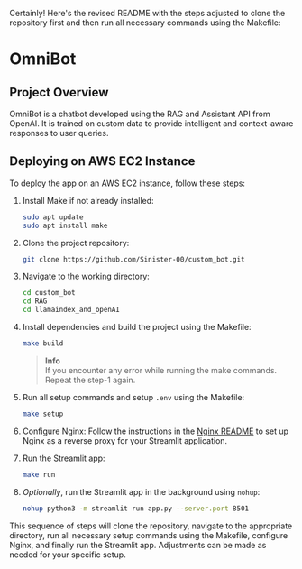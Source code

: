 Certainly! Here's the revised README with the steps adjusted to clone the repository first and then run all necessary commands using the Makefile:

# OmniBot  

## Project Overview
OmniBot is a chatbot developed using the RAG and Assistant API from OpenAI. It is trained on custom data to provide intelligent and context-aware responses to user queries.

## Deploying on AWS EC2 Instance
To deploy the app on an AWS EC2 instance, follow these steps:


1. Install Make if not already installed:
    ```bash
    sudo apt update
    sudo apt install make
    ```

2. Clone the project repository:
    ```bash
    git clone https://github.com/Sinister-00/custom_bot.git
    ```

3. Navigate to the working directory:
    ```bash
    cd custom_bot
    cd RAG
    cd llamaindex_and_openAI
    ```

4. Install dependencies and build the project using the Makefile:
    ```bash
    make build
    ```
    > **Info**  
    > If you encounter any error while running the make commands. Repeat the step-1 again.

5. Run all setup commands and setup `.env` using the Makefile:
    ```bash
    make setup
    ```

6. Configure Nginx: Follow the instructions in the [Nginx README](./nginx/readme.md) to set up Nginx as
    a reverse proxy for your Streamlit application.

7. Run the Streamlit app:
    ```bash
    make run
    ```

8. *Optionally*, run the Streamlit app in the background using `nohup`:
    ```bash
    nohup python3 -m streamlit run app.py --server.port 8501 
    ```

This sequence of steps will clone the repository, navigate to the appropriate directory, run all necessary setup commands using the Makefile, configure Nginx, and finally run the Streamlit app. Adjustments can be made as needed for your specific setup.